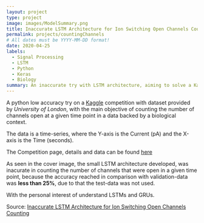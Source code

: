 ```yaml
---
layout: project
type: project
image: images/ModelSummary.png
title: Inaccurate LSTM Architecture for Ion Switching Open Channels Counting
permalink: projects/countingChannels
# All dates must be YYYY-MM-DD format!
date: 2020-04-25
labels:
  - Signal Processing
  - LSTM
  - Python
  - Keras
  - Biology
summary: An inaccurate try with LSTM architecture, aiming to solve a Kaggle Competition
---
```


A python low accuracy try on a [Kaggle](kaggle.com) competition with dataset provided by *University of London*, with the main objective of counting the number of channels open at a given time point in a data backed by a biological context.

The data is a time-series, where the Y-axis is the Current (pA) and the X-axis is the Time (seconds).

The Competition page, details and data can be found [here](https://www.kaggle.com/c/liverpool-ion-switching)

As seen in the cover image, the small LSTM architecture developed, was inacurate in counting the number of channels that were open in a given time point, because the accuracy reached in comparison with validation-data was **less than 25%**, due to that the test-data was not used.

With the personal interest of understand LSTMs and GRUs.

Source: <a href="https://github.com/Diolante/Inaccurate-LSTM-for-Ion-Switching"><i class="large github icon"></i>Inaccurate LSTM Architecture for Ion Switching Open Channels Counting</a>



